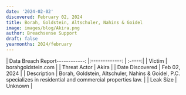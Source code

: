 ```yaml
---
date: '2024-02-02'
discovered: February 02, 2024
title: Borah, Goldstein, Altschuler, Nahins & Goidel
image: images/blog/Akira.png
author: Breachsense Support
draft: false
yearmonths: 2024/february
---
```


| Data Breach Report------------:     |:-------------:    | :-----:|
| Victim      | borahgoldstein.com      | 
| Threat Actor      | Akira      | 
| Date Discovered      | Feb 02, 2024      | 
| Description      | Borah, Goldstein, Altschuler, Nahins & Goidel, P.C. specializes in residential and commercial properties law.      | 
| Leak Size      | Unknown      | 

